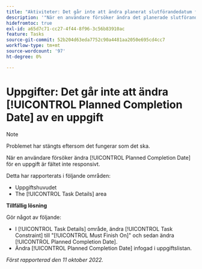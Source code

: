 ```yaml
---
title: "Aktiviteter: Det går inte att ändra planerat slutförandedatum för en aktivitet"
description: '"När en användare försöker ändra det planerade slutförandedatumet för en aktivitet svarar inte fältet. '''
hidefromtoc: true
exl-id: a65d7c71-cc27-4f44-8f96-3c56b83910ac
feature: Tasks
source-git-commit: 52b204d63eda7752c90a4481aa2050e695cd4cc7
workflow-type: tm+mt
source-wordcount: '97'
ht-degree: 0%

---
```


# Uppgifter: Det går inte att ändra [!UICONTROL Planned Completion Date] av en uppgift

>[!NOTE]
>
>Problemet har stängts eftersom det fungerar som det ska.

När en användare försöker ändra [!UICONTROL Planned Completion Date] för en uppgift är fältet inte responsivt.

Detta har rapporterats i följande områden:

* Uppgiftshuvudet
* The [!UICONTROL Task Details] area

**Tillfällig lösning**

Gör något av följande:

* I [!UICONTROL Task Details] område, ändra [!UICONTROL Task Constraint] till &quot;[!UICONTROL Must Finish On]&quot; och sedan ändra [!UICONTROL Planned Completion Date].
* Ändra [!UICONTROL Planned Completion Date] infogad i uppgiftslistan.

_Först rapporterad den 11 oktober 2022._
